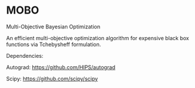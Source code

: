# MOBO
Multi-Objective Bayesian Optimization

An efficient multi-objective optimization algorithm for expensive black box functions via Tchebysheff formulation.

Dependencies:

Autograd: https://github.com/HIPS/autograd

Scipy: https://github.com/scipy/scipy

